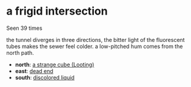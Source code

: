 # a frigid intersection

Seen 39 times

the tunnel diverges in three directions, the bitter light of the fluorescent tubes makes the sewer feel colder. a low-pitched hum comes from the north path.

- **north**: [a strange cube (Looting)](a-strange-cube--Looting--Nvcxier.md)
- **east**: [dead end](dead-end-5gc1l0.md)
- **south**: [discolored liquid](discolored-liquid-Ntslvj2.md)
